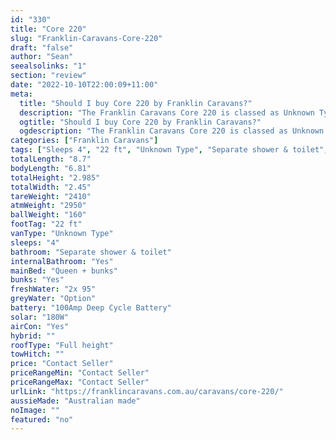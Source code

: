 ```yaml
---
id: "330"
title: "Core 220"
slug: "Franklin-Caravans-Core-220"
draft: "false"
author: "Sean"
seealsolinks: "1"
section: "review"
date: "2022-10-10T22:00:09+11:00"
meta:
  title: "Should I buy Core 220 by Franklin Caravans?"
  description: "The Franklin Caravans Core 220 is classed as Unknown Type, and sleeps 4 people. It is Australian made and comes in at 22 ft. It generally has Separate shower & toilet."
  ogtitle: "Should I buy Core 220 by Franklin Caravans?"
  ogdescription: "The Franklin Caravans Core 220 is classed as Unknown Type, and sleeps 4 people. It is Australian made and comes in at 22 ft. It generally has Separate shower & toilet."
categories: ["Franklin Caravans"]
tags: ["Sleeps 4", "22 ft", "Unknown Type", "Separate shower & toilet", "Full height", "Price Unknown"]
totalLength: "8.7"
bodyLength: "6.81"
totalHeight: "2.985"
totalWidth: "2.45"
tareWeight: "2410"
atmWeight: "2950"
ballWeight: "160"
footTag: "22 ft"
vanType: "Unknown Type"
sleeps: "4"
bathroom: "Separate shower & toilet"
internalBathroom: "Yes"
mainBed: "Queen + bunks"
bunks: "Yes"
freshWater: "2x 95"
greyWater: "Option"
battery: "100Amp Deep Cycle Battery"
solar: "180W"
airCon: "Yes"
hybrid: ""
roofType: "Full height"
towHitch: ""
price: "Contact Seller"
priceRangeMin: "Contact Seller"
priceRangeMax: "Contact Seller"
urlLink: "https://franklincaravans.com.au/caravans/core-220/"
aussieMade: "Australian made"
noImage: ""
featured: "no"
---
```

